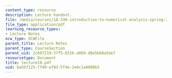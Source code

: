 ```yaml
---
content_type: resource
description: Lecture handout.
file: /media/courses/18-330-introduction-to-numerical-analysis-spring-2004/ba55f125ff40ef9d5f4e2e6c1a4668b3_lecture10.pdf
file_type: application/pdf
learning_resource_types:
- Lecture Notes
ocw_type: OCWFile
parent_title: Lecture Notes
parent_type: CourseSection
parent_uid: 2c697219-37f5-8316-a069-d0e5bb8a5de7
resourcetype: Document
title: lecture10.pdf
uid: ba55f125-ff40-ef9d-5f4e-2e6c1a4668b3
---
```

